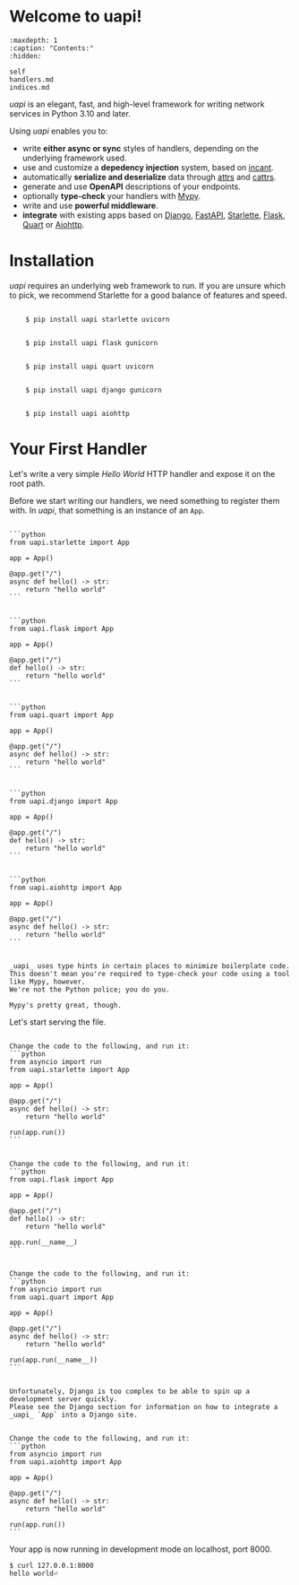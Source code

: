 # Welcome to uapi!

```{toctree}
:maxdepth: 1
:caption: "Contents:"
:hidden:

self
handlers.md
indices.md
```

_uapi_ is an elegant, fast, and high-level framework for writing network services in Python 3.10 and later.

Using _uapi_ enables you to:

- write **either async or sync** styles of handlers, depending on the underlying framework used.
- use and customize a **depedency injection** system, based on [incant](https://github.com/Tinche/incant/).
- automatically **serialize and deserialize** data through [attrs](https://www.attrs.org/en/stable/) and [cattrs](https://cattrs.readthedocs.io/en/latest/).
- generate and use **OpenAPI** descriptions of your endpoints.
- optionally **type-check** your handlers with [Mypy](https://mypy.readthedocs.io/en/stable/).
- write and use **powerful middleware**.
- **integrate** with existing apps based on [Django](https://docs.djangoproject.com/en/stable/), [FastAPI](https://fastapi.tiangolo.com/), [Starlette](https://www.starlette.io/), [Flask](https://flask.palletsprojects.com/en/latest/), [Quart](https://pgjones.gitlab.io/quart/) or [Aiohttp](https://docs.aiohttp.org/en/stable/).

# Installation

_uapi_ requires an underlying web framework to run. If you are unsure which to pick, we recommend Starlette for a good balance of features and speed.

```{tab} Starlette

    $ pip install uapi starlette uvicorn
```

```{tab} Flask

    $ pip install uapi flask gunicorn
```

```{tab} Quart

    $ pip install uapi quart uvicorn
```

```{tab} Django

    $ pip install uapi django gunicorn
```

```{tab} Aiohttp

    $ pip install uapi aiohttp
```

# Your First Handler

Let's write a very simple _Hello World_ HTTP handler and expose it on the root path.

Before we start writing our handlers, we need something to register them with. In _uapi_, that something is an instance of an `App`.

````{tab} Starlette

```python
from uapi.starlette import App

app = App()

@app.get("/")
async def hello() -> str:
    return "hello world"
```

````

````{tab} Flask

```python
from uapi.flask import App

app = App()

@app.get("/")
def hello() -> str:
    return "hello world"
```
````

````{tab} Quart

```python
from uapi.quart import App

app = App()

@app.get("/")
async def hello() -> str:
    return "hello world"
```
````

````{tab} Django

```python
from uapi.django import App

app = App()

@app.get("/")
def hello() -> str:
    return "hello world"
```
````

````{tab} Aiohttp

```python
from uapi.aiohttp import App

app = App()

@app.get("/")
async def hello() -> str:
    return "hello world"
```
````

```{note}

_uapi_ uses type hints in certain places to minimize boilerplate code.
This doesn't mean you're required to type-check your code using a tool like Mypy, however.
We're not the Python police; you do you.

Mypy's pretty great, though.
```

Let's start serving the file.

````{tab} Starlette

Change the code to the following, and run it:
```python
from asyncio import run
from uapi.starlette import App

app = App()

@app.get("/")
async def hello() -> str:
    return "hello world"

run(app.run())
```

````

````{tab} Flask

Change the code to the following, and run it:
```python
from uapi.flask import App

app = App()

@app.get("/")
def hello() -> str:
    return "hello world"

app.run(__name__)
```
````

````{tab} Quart

Change the code to the following, and run it:
```python
from asyncio import run
from uapi.quart import App

app = App()

@app.get("/")
async def hello() -> str:
    return "hello world"

run(app.run(__name__))
```
````

```{tab} Django

Unfortunately, Django is too complex to be able to spin up a development server quickly.
Please see the Django section for information on how to integrate a _uapi_ `App` into a Django site.
```

````{tab} Aiohttp

Change the code to the following, and run it:
```python
from asyncio import run
from uapi.aiohttp import App

app = App()

@app.get("/")
async def hello() -> str:
    return "hello world"

run(app.run())
```
````

Your app is now running in development mode on localhost, port 8000.

```
$ curl 127.0.0.1:8000
hello world⏎
```

